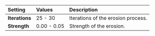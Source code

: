 | Setting        | Values      | Description                        |
| :------------- | :---------- | :--------------------------------- |
| **Iterations** | 25 - 30     | Iterations of the erosion process. |
| **Strength**   | 0.00 - 0.05 | Strength of the erosion.           |





<!--examples-->
